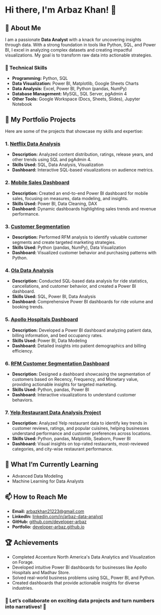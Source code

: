 # Hi there, I'm Arbaz Khan! 👋

## 🌟 About Me
I am a passionate **Data Analyst** with a knack for uncovering insights through data. With a strong foundation in tools like Python, SQL, and Power BI, I excel in analyzing complex datasets and creating impactful visualizations. My goal is to transform raw data into actionable strategies.

### 🔧 Technical Skills
- **Programming:** Python, SQL
- **Data Visualization:** Power BI, Matplotlib, Google Sheets Charts
- **Data Analysis:** Excel, Power BI, Python (pandas, NumPy)
- **Database Management:** MySQL, SQL Server, pgAdmin 4
- **Other Tools:** Google Workspace (Docs, Sheets, Slides), Jupyter Notebook
  
## 💼 My Portfolio Projects
Here are some of the projects that showcase my skills and expertise:

### 1. [Netflix Data Analysis](https://github.com/developer-arbaz/netflix_sql_project.git)
- **Description:** Analyzed content distribution, ratings, release years, and other trends using SQL and pgAdmin 4.
- **Skills Used:** SQL, Data Analysis, Visualization
- **Dashboard:** Interactive SQL-based visualizations on audience metrics.

### 2. [Mobile Sales Dashboard](https://github.com/developer-arbaz/mobile-sales-dashboard)
- **Description:** Created an end-to-end Power BI dashboard for mobile sales, focusing on measures, data modeling, and insights.
- **Skills Used:** Power BI, Data Cleaning, DAX
- **Dashboard:** Dynamic dashboards highlighting sales trends and revenue performance.

### 3. [Customer Segmentation](https://github.com/developer-arbaz/customer-segmentation)
- **Description:** Performed RFM analysis to identify valuable customer segments and create targeted marketing strategies.
- **Skills Used:** Python (pandas, NumPy), Data Visualization
- **Dashboard:** Visualized customer behavior and purchasing patterns with Python.

### 4. [Ola Data Analysis](https://github.com/developer-arbaz/ola-analysis)
- **Description:** Conducted SQL-based data analysis for ride statistics, cancellations, and customer behavior, and created a Power BI dashboard.
- **Skills Used:** SQL, Power BI, Data Analysis
- **Dashboard:** Comprehensive Power BI dashboards for ride volume and booking trends.

### 5. [Apollo Hospitals Dashboard](https://github.com/developer-arbaz/apollo-hospitals-dashboard)
- **Description:** Developed a Power BI dashboard analyzing patient data, billing information, and bed occupancy rates.
- **Skills Used:** Power BI, Data Modeling
- **Dashboard:** Detailed insights into patient demographics and billing efficiency.

### 6. [RFM Customer Segmentation Dashboard](https://github.com/developer-arbaz/rfm-dashboard)
- **Description:** Designed a dashboard showcasing the segmentation of customers based on Recency, Frequency, and Monetary value, providing actionable insights for targeted marketing.
- **Skills Used:** Python, pandas, Power BI
- **Dashboard:** Interactive visualizations to understand customer behaviors.

### 7. [Yelp Restaurant Data Analysis Project](https://github.com/developer-arbaz/Yelp-Restaurant-Data-Analysis-Project.git)
- **Description:** Analyzed Yelp restaurant data to identify key trends in customer reviews, ratings, and popular cuisines, helping businesses understand performance and customer preferences across locations.
- **Skills Used:** Python, pandas, Matplotlib, Seaborn, Power BI
- **Dashboard:** Visual insights on top-rated restaurants, most-reviewed categories, and city-wise restaurant performance.
## 🌱 What I’m Currently Learning
- Advanced Data Modeling
- Machine Learning for Data Analysts

## 📫 How to Reach Me
- **Email:** [arbazkhan21223@gmail.com](mailto:arbazkhan21223@gmail.com)
- **LinkedIn:** [linkedin.com/in/arbaz-data-analyst](https://www.linkedin.com/in/arbaz-data-analyst/)
- **GitHub:** [github.com/developer-arbaz](https://github.com/developer-arbaz)
- **Portfolio:** [developer-arbaz.github.io](https://developer-arbaz.github.io/developerarbaz.github.io/)

## 🏆 Achievements
- Completed Accenture North America's Data Analytics and Visualization on Forage.
- Developed intuitive Power BI dashboards for businesses like Apollo Hospitals and Madhav Store.
- Solved real-world business problems using SQL, Power BI, and Python.
- Created dashboards that provide actionable insights for diverse industries.

### 🌟 Let’s collaborate on exciting data projects and turn numbers into narratives! 🚀
